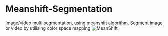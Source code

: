 # Meanshift-Segmentation
Image/video multi segmentation, using meanshift algorithm. Segment image or video by utilising  color space mapping
![MeanShift](https://user-images.githubusercontent.com/83566027/148196660-dc3d355a-d5a8-4991-b5c4-0402af25f72b.png)
